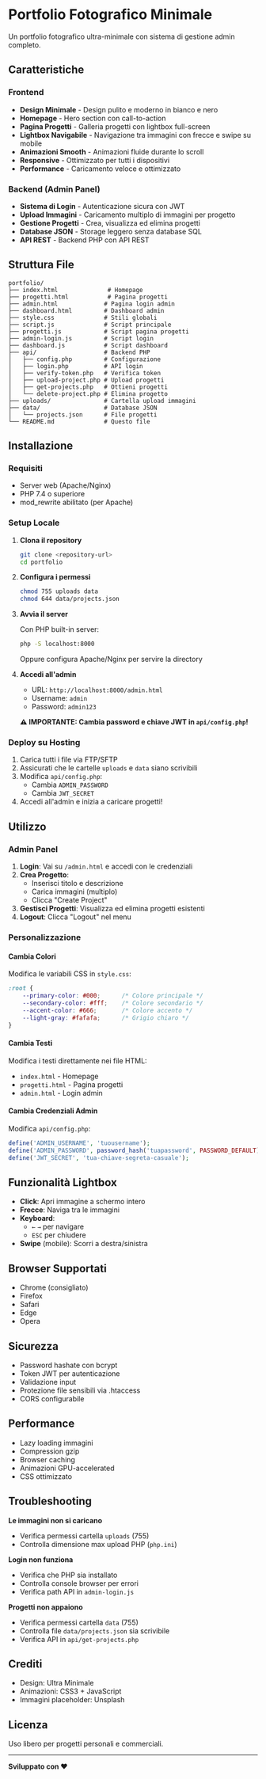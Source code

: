 # Portfolio Fotografico Minimale

Un portfolio fotografico ultra-minimale con sistema di gestione admin completo.

## Caratteristiche

### Frontend
- **Design Minimale** - Design pulito e moderno in bianco e nero
- **Homepage** - Hero section con call-to-action
- **Pagina Progetti** - Galleria progetti con lightbox full-screen
- **Lightbox Navigabile** - Navigazione tra immagini con frecce e swipe su mobile
- **Animazioni Smooth** - Animazioni fluide durante lo scroll
- **Responsive** - Ottimizzato per tutti i dispositivi
- **Performance** - Caricamento veloce e ottimizzato

### Backend (Admin Panel)
- **Sistema di Login** - Autenticazione sicura con JWT
- **Upload Immagini** - Caricamento multiplo di immagini per progetto
- **Gestione Progetti** - Crea, visualizza ed elimina progetti
- **Database JSON** - Storage leggero senza database SQL
- **API REST** - Backend PHP con API REST

## Struttura File

```
portfolio/
├── index.html              # Homepage
├── progetti.html           # Pagina progetti
├── admin.html             # Pagina login admin
├── dashboard.html         # Dashboard admin
├── style.css              # Stili globali
├── script.js              # Script principale
├── progetti.js            # Script pagina progetti
├── admin-login.js         # Script login
├── dashboard.js           # Script dashboard
├── api/                   # Backend PHP
│   ├── config.php         # Configurazione
│   ├── login.php          # API login
│   ├── verify-token.php   # Verifica token
│   ├── upload-project.php # Upload progetti
│   ├── get-projects.php   # Ottieni progetti
│   └── delete-project.php # Elimina progetto
├── uploads/               # Cartella upload immagini
├── data/                  # Database JSON
│   └── projects.json      # File progetti
└── README.md              # Questo file
```

## Installazione

### Requisiti
- Server web (Apache/Nginx)
- PHP 7.4 o superiore
- mod_rewrite abilitato (per Apache)

### Setup Locale

1. **Clona il repository**
   ```bash
   git clone <repository-url>
   cd portfolio
   ```

2. **Configura i permessi**
   ```bash
   chmod 755 uploads data
   chmod 644 data/projects.json
   ```

3. **Avvia il server**

   Con PHP built-in server:
   ```bash
   php -S localhost:8000
   ```

   Oppure configura Apache/Nginx per servire la directory

4. **Accedi all'admin**
   - URL: `http://localhost:8000/admin.html`
   - Username: `admin`
   - Password: `admin123`

   **⚠️ IMPORTANTE: Cambia password e chiave JWT in `api/config.php`!**

### Deploy su Hosting

1. Carica tutti i file via FTP/SFTP
2. Assicurati che le cartelle `uploads` e `data` siano scrivibili
3. Modifica `api/config.php`:
   - Cambia `ADMIN_PASSWORD`
   - Cambia `JWT_SECRET`
4. Accedi all'admin e inizia a caricare progetti!

## Utilizzo

### Admin Panel

1. **Login**: Vai su `/admin.html` e accedi con le credenziali
2. **Crea Progetto**:
   - Inserisci titolo e descrizione
   - Carica immagini (multiplo)
   - Clicca "Create Project"
3. **Gestisci Progetti**: Visualizza ed elimina progetti esistenti
4. **Logout**: Clicca "Logout" nel menu

### Personalizzazione

#### Cambia Colori
Modifica le variabili CSS in `style.css`:
```css
:root {
    --primary-color: #000;      /* Colore principale */
    --secondary-color: #fff;    /* Colore secondario */
    --accent-color: #666;       /* Colore accento */
    --light-gray: #fafafa;      /* Grigio chiaro */
}
```

#### Cambia Testi
Modifica i testi direttamente nei file HTML:
- `index.html` - Homepage
- `progetti.html` - Pagina progetti
- `admin.html` - Login admin

#### Cambia Credenziali Admin
Modifica `api/config.php`:
```php
define('ADMIN_USERNAME', 'tuousername');
define('ADMIN_PASSWORD', password_hash('tuapassword', PASSWORD_DEFAULT));
define('JWT_SECRET', 'tua-chiave-segreta-casuale');
```

## Funzionalità Lightbox

- **Click**: Apri immagine a schermo intero
- **Frecce**: Naviga tra le immagini
- **Keyboard**:
  - `←` `→` per navigare
  - `ESC` per chiudere
- **Swipe** (mobile): Scorri a destra/sinistra

## Browser Supportati

- Chrome (consigliato)
- Firefox
- Safari
- Edge
- Opera

## Sicurezza

- Password hashate con bcrypt
- Token JWT per autenticazione
- Validazione input
- Protezione file sensibili via .htaccess
- CORS configurabile

## Performance

- Lazy loading immagini
- Compression gzip
- Browser caching
- Animazioni GPU-accelerated
- CSS ottimizzato

## Troubleshooting

**Le immagini non si caricano**
- Verifica permessi cartella `uploads` (755)
- Controlla dimensione max upload PHP (`php.ini`)

**Login non funziona**
- Verifica che PHP sia installato
- Controlla console browser per errori
- Verifica path API in `admin-login.js`

**Progetti non appaiono**
- Verifica permessi cartella `data` (755)
- Controlla file `data/projects.json` sia scrivibile
- Verifica API in `api/get-projects.php`

## Crediti

- Design: Ultra Minimale
- Animazioni: CSS3 + JavaScript
- Immagini placeholder: Unsplash

## Licenza

Uso libero per progetti personali e commerciali.

---

**Sviluppato con ❤️**
